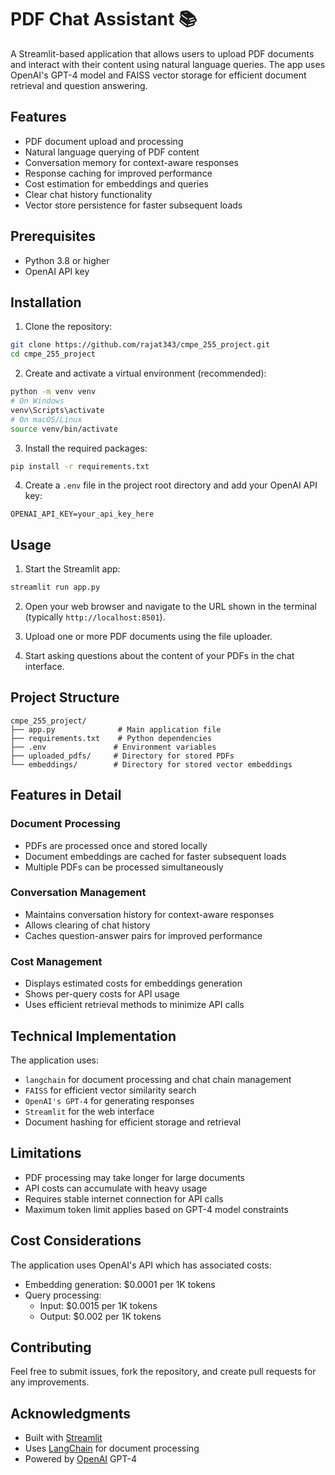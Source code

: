 # PDF Chat Assistant 📚

A Streamlit-based application that allows users to upload PDF documents and interact with their content using natural language queries. The app uses OpenAI's GPT-4 model and FAISS vector storage for efficient document retrieval and question answering.

## Features

-   PDF document upload and processing
-   Natural language querying of PDF content
-   Conversation memory for context-aware responses
-   Response caching for improved performance
-   Cost estimation for embeddings and queries
-   Clear chat history functionality
-   Vector store persistence for faster subsequent loads

## Prerequisites

-   Python 3.8 or higher
-   OpenAI API key

## Installation

1. Clone the repository:

```bash
git clone https://github.com/rajat343/cmpe_255_project.git
cd cmpe_255_project
```

2. Create and activate a virtual environment (recommended):

```bash
python -m venv venv
# On Windows
venv\Scripts\activate
# On macOS/Linux
source venv/bin/activate
```

3. Install the required packages:

```bash
pip install -r requirements.txt
```

4. Create a `.env` file in the project root directory and add your OpenAI API key:

```
OPENAI_API_KEY=your_api_key_here
```

## Usage

1. Start the Streamlit app:

```bash
streamlit run app.py
```

2. Open your web browser and navigate to the URL shown in the terminal (typically `http://localhost:8501`).

3. Upload one or more PDF documents using the file uploader.

4. Start asking questions about the content of your PDFs in the chat interface.

## Project Structure

```
cmpe_255_project/
├── app.py              # Main application file
├── requirements.txt    # Python dependencies
├── .env               # Environment variables
├── uploaded_pdfs/     # Directory for stored PDFs
└── embeddings/        # Directory for stored vector embeddings
```

## Features in Detail

### Document Processing

-   PDFs are processed once and stored locally
-   Document embeddings are cached for faster subsequent loads
-   Multiple PDFs can be processed simultaneously

### Conversation Management

-   Maintains conversation history for context-aware responses
-   Allows clearing of chat history
-   Caches question-answer pairs for improved performance

### Cost Management

-   Displays estimated costs for embeddings generation
-   Shows per-query costs for API usage
-   Uses efficient retrieval methods to minimize API calls

## Technical Implementation

The application uses:

-   `langchain` for document processing and chat chain management
-   `FAISS` for efficient vector similarity search
-   `OpenAI's GPT-4` for generating responses
-   `Streamlit` for the web interface
-   Document hashing for efficient storage and retrieval

## Limitations

-   PDF processing may take longer for large documents
-   API costs can accumulate with heavy usage
-   Requires stable internet connection for API calls
-   Maximum token limit applies based on GPT-4 model constraints

## Cost Considerations

The application uses OpenAI's API which has associated costs:

-   Embedding generation: $0.0001 per 1K tokens
-   Query processing:
    -   Input: $0.0015 per 1K tokens
    -   Output: $0.002 per 1K tokens

## Contributing

Feel free to submit issues, fork the repository, and create pull requests for any improvements.

## Acknowledgments

-   Built with [Streamlit](https://streamlit.io/)
-   Uses [LangChain](https://python.langchain.com/) for document processing
-   Powered by [OpenAI](https://openai.com/) GPT-4
